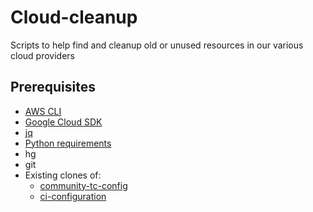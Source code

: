 # Cloud-cleanup
Scripts to help find and cleanup old or unused resources in our various cloud providers

## Prerequisites
* [AWS CLI](https://aws.amazon.com/cli/)
* [Google Cloud SDK](https://cloud.google.com/sdk/docs)
* [jq](https://stedolan.github.io/jq/)
* [Python requirements](./requirements.txt)
* hg
* git
* Existing clones of:
  * [community-tc-config](https://github.com/mozilla/community-tc-config)
  * [ci-configuration](https://hg.mozilla.org/ci/ci-configuration/)
